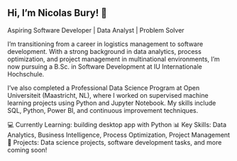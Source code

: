 ## Hi, I’m Nicolas Bury! 👋

Aspiring Software Developer | Data Analyst | Problem Solver

I’m transitioning from a career in logistics management to software development. With a strong background in data analytics, process optimization, and project management in multinational environments, I’m now pursuing a B.Sc. in Software Development at IU Internationale Hochschule.

I’ve also completed a Professional Data Science Program at Open Universiteit (Maastricht, NL), where I worked on supervised machine learning projects using Python and Jupyter Notebook. My skills include SQL, Python, Power BI, and continuous improvement techniques.

💻 Currently Learning: building desktop app with Python
📊 Key Skills: Data Analytics, Business Intelligence, Process Optimization, Project Management
🚀 Projects: Data science projects, software development tasks, and more coming soon!

<!--
**Nicolas-Bury/Nicolas-Bury** is a ✨ _special_ ✨ repository because its `README.md` (this file) appears on your GitHub profile.

Here are some ideas to get you started:

- 🔭 I’m currently working on ...
- 🌱 I’m currently learning ...
- 👯 I’m looking to collaborate on ...
- 🤔 I’m looking for help with ...
- 💬 Ask me about ...
- 📫 How to reach me: ...
- 😄 Pronouns: ...
- ⚡ Fun fact: ...
-->
